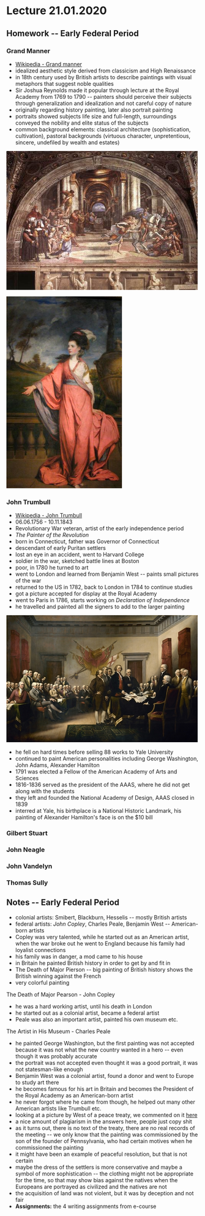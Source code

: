 # Lecture 21.01.2020

## Homework -- Early Federal Period

### Grand Manner

- [Wikipedia - Grand manner][Wiki-Grand-manner]
- idealized aesthetic style derived from classicism and High Renaissance
- in 18th century used by British artists to describe paintings with visual
metaphors that suggest noble qualities
- Sir Joshua Reynolds made it popular through lecture at the Royal Academy from
1769 to 1790 -- painters should perceive their subjects through generalization
and idealization and not careful copy of nature
- originally regarding history painting, later also portrait painting
- portraits showed subjects life size and full-length, surroundings conveyed
the nobility and elite status of the subjects
- common background elements: classical architecture (sophistication,
cultivation), pastoral backgrounds (virtuous character, unpretentious, sincere,
undefiled by wealth and estates)

![The Expulsion of Heliodorus from the Temple - Raphael, 1512][Raphael-1512]

![Jane, Countess of Harrington - Joshua Reynolds, 1778][Reynolds-1778]

### John Trumbull

- [Wikipedia - John Trumbull][Wiki-Trumbull]
- 06.06.1756 - 10.11.1843
- Revolutionary War veteran, artist of the early independence period
- _The Painter of the Revolution_
- born in Connecticut, father was Governor of Connecticut
- descendant of early Puritan settlers
- lost an eye in an accident, went to Harvard College
- soldier in the war, sketched battle lines at Boston
- poor, in 1780 he turned to art
- went to London and learned from Benjamin West -- paints small pictures of the
war
- returned to the US in 1782, back to London in 1784 to continue studies
- got a picture accepted for display at the Royal Academy
- went to Paris in 1786, starts working on _Declaration of Independence_
- he travelled and painted all the signers to add to the larger painting

![Declaration of Independence - John Trumbull, 1818][Trumbull-1818]

- he fell on hard times before selling 88 works to Yale University
- continued to paint American personalities including George Washington, John
Adams, Alexander Hamilton
- 1791 was elected a Fellow of the American Academy of Arts and Sciences
- 1816-1836 served as the president of the AAAS, where he did not get along
with the students
- they left and founded the National Academy of Design, AAAS closed in 1839
- interred at Yale, his birthplace is a National Historic Landmark, his
painting of Alexander Hamilton's face is on the $10 bill

### Gilbert Stuart

### John Neagle

### John Vandelyn

### Thomas Sully
  
## Notes -- Early Federal Period

- colonial artists: Smibert, Blackburn, Hesselis -- mostly British artists
- federal artists: _John Copley_, Charles Peale, Benjamin West -- American-born
artists
- Copley was very talented, while he started out as an American artist, when
the war broke out he went to England because his family had loyalist
connections
- his family was in danger, a mod came to his house
- in Britain he painted British history in order to get by and fit in
- The Death of Major Pierson -- big painting of British history shows the
British winning against the French
- very colorful painting

The Death of Major Pearson - John Copley

- he was a hard working artist, until his death in London
- he started out as a colonial artist, became a federal artist
- Peale was also an important artist, painted his own museum etc.

The Artist in His Museum - Charles Peale

- he painted George Washington, but the first painting was not accepted because
it was not what the new country wanted in a hero -- even though it was probably
accurate
- the portrait was not accepted even thought it was a good portrait, it was not
statesman-like enough
- Benjamin West was a colonial artist, found a donor and went to Europe to
study art there
- he becomes famous for his art in Britain and becomes the President of the
Royal Academy as an American-born artist
- he never forgot where he came from though, he helped out many other American
artists like Trumbull etc.
- looking at a picture by West of a peace treaty, we commented on it [here][ecourse-forum]
- a nice amount of plagiarism in the answers here, people just copy shit
- as it turns out, there is no text of the treaty, there are no real records of
the meeting -- we only know that the painting was commissioned by the son of
the founder of Pennsylvania, who had certain motives when he commissioned the
painting
- it might have been an example of peaceful resolution, but that is not certain
- maybe the dress of the settlers is more conservative and maybe a symbol of
more sophistication -- the clothing might not be appropriate for the time, so
that may show bias against the natives when the Europeans are portrayed as
civilized and the natives are not
- the acquisition of land was not violent, but it was by deception and not fair
- __Assignments:__ the 4 writing assignments from e-course


[Wiki-Grand-manner]: https://en.wikipedia.org/wiki/Grand_manner
[Raphael-1512]: ./pictures/03_Raphael_Heliodorus.jpg "The Expulsion of Heliodorus from the Temple - Raphael, 1512"
[Reynolds-1778]: ./pictures/03_Jane_Fleming.jpg "Jane, Countess of Harrington - Joshua Reynolds, 1778"
[Wiki-Trumbull]: https://en.wikipedia.org/wiki/John_Trumbull
[Trumbull-1818]: ./pictures/03_Trumbull_DoI.jpg "Declaration of Independence - John Trumbull, 1818"
[ecourse-forum]: https://e-course.auca.kg/mod/forum/view.php?id=130891
